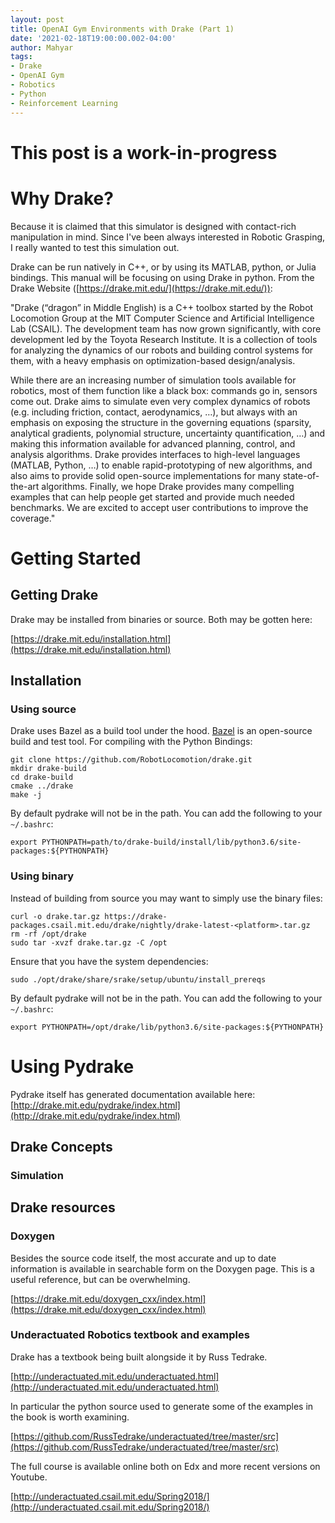 ```yaml
---
layout: post
title: OpenAI Gym Environments with Drake (Part 1)
date: '2021-02-18T19:00:00.002-04:00'
author: Mahyar
tags:
- Drake
- OpenAI Gym
- Robotics
- Python
- Reinforcement Learning
---
```


# This post is a work-in-progress

# Why Drake?
Because it is claimed that this simulator is designed with contact-rich manipulation in mind. Since I've been always interested in Robotic Grasping, I really wanted to test this simulation out.

Drake can be run natively in C++, or by using its MATLAB, python, or Julia bindings. This manual will be focusing on using Drake in python. From the Drake Website ([https://drake.mit.edu/](https://drake.mit.edu/)):

"Drake (“dragon” in Middle English) is a C++ toolbox started by the Robot Locomotion Group at the MIT Computer Science and Artificial Intelligence Lab (CSAIL). The development team has now grown significantly, with core development led by the Toyota Research Institute. It is a collection of tools for analyzing the dynamics of our robots and building control systems for them, with a heavy emphasis on optimization-based design/analysis.

While there are an increasing number of simulation tools available for robotics, most of them function like a black box: commands go in, sensors come out. Drake aims to simulate even very complex dynamics of robots (e.g. including friction, contact, aerodynamics, …), but always with an emphasis on exposing the structure in the governing equations (sparsity, analytical gradients, polynomial structure, uncertainty quantification, …) and making this information available for advanced planning, control, and analysis algorithms. Drake provides interfaces to high-level languages (MATLAB, Python, …) to enable rapid-prototyping of new algorithms, and also aims to provide solid open-source implementations for many state-of-the-art algorithms. Finally, we hope Drake provides many compelling examples that can help people get started and provide much needed benchmarks. We are excited to accept user contributions to improve the coverage."

# Getting Started

## Getting Drake

Drake may be installed from binaries or source. Both may be gotten here:

[https://drake.mit.edu/installation.html](https://drake.mit.edu/installation.html)

## Installation

### Using source

Drake uses Bazel as a build tool under the hood. [Bazel](https://bazel.build/) is an open-source build and test tool. For compiling with the Python Bindings:

```
git clone https://github.com/RobotLocomotion/drake.git
mkdir drake-build
cd drake-build
cmake ../drake
make -j
```
By default pydrake will not be in the path. You can add the following to your `~/.bashrc`:
```
export PYTHONPATH=path/to/drake-build/install/lib/python3.6/site-packages:${PYTHONPATH}
```


### Using binary 

Instead of building from source you may want to simply use the binary files:

```
curl -o drake.tar.gz https://drake-packages.csail.mit.edu/drake/nightly/drake-latest-<platform>.tar.gz
rm -rf /opt/drake
sudo tar -xvzf drake.tar.gz -C /opt
```
Ensure that you have the system dependencies:

```
sudo ./opt/drake/share/srake/setup/ubuntu/install_prereqs
```

By default pydrake will not be in the path. You can add the following to your `~/.bashrc`:
```
export PYTHONPATH=/opt/drake/lib/python3.6/site-packages:${PYTHONPATH}
```

# Using Pydrake

Pydrake itself has generated documentation available here:
[http://drake.mit.edu/pydrake/index.html](http://drake.mit.edu/pydrake/index.html)

## Drake Concepts
### Simulation



## Drake resources

### Doxygen

Besides the source code itself, the most accurate and up to date information is available in searchable form on the Doxygen page. This is a useful reference, but can be overwhelming.

[https://drake.mit.edu/doxygen_cxx/index.html](https://drake.mit.edu/doxygen_cxx/index.html)

### Underactuated Robotics textbook and examples

Drake has a textbook being built alongside it by Russ Tedrake.

[http://underactuated.mit.edu/underactuated.html](http://underactuated.mit.edu/underactuated.html)

In particular the python source used to generate some of the examples in the book is worth examining.

[https://github.com/RussTedrake/underactuated/tree/master/src](https://github.com/RussTedrake/underactuated/tree/master/src)

The full course is available online both on Edx and more recent versions on Youtube.

[http://underactuated.csail.mit.edu/Spring2018/](http://underactuated.csail.mit.edu/Spring2018/)
